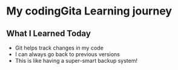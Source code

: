 # My codingGita Learning journey

## What I Learned Today

- Git helps track changes in my code
- I can always go back to previous versions
- This is like having a super-smart backup system!
